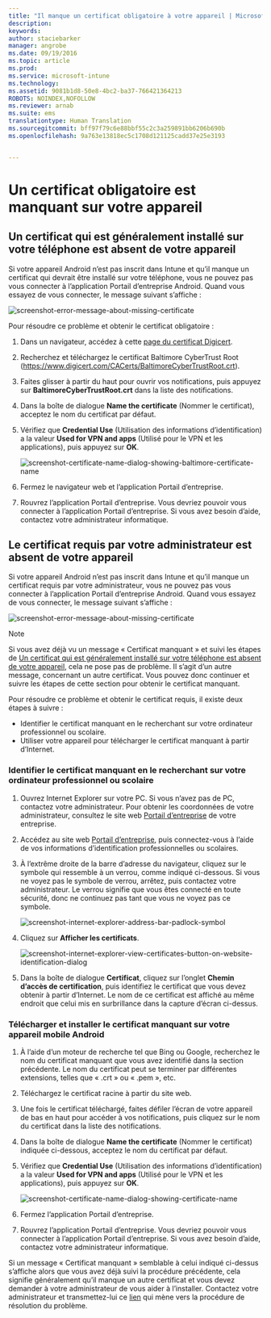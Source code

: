 ```yaml
---
title: "Il manque un certificat obligatoire à votre appareil | Microsoft Intune"
description: 
keywords: 
author: staciebarker
manager: angrobe
ms.date: 09/19/2016
ms.topic: article
ms.prod: 
ms.service: microsoft-intune
ms.technology: 
ms.assetid: 9081b1d8-50e8-4bc2-ba37-766421364213
ROBOTS: NOINDEX,NOFOLLOW
ms.reviewer: arnab
ms.suite: ems
translationtype: Human Translation
ms.sourcegitcommit: bff97f79c6e88bbf55c2c3a259891bb6206b690b
ms.openlocfilehash: 9a763e13818ec5c1708d121125cadd37e25e3193


---
```



# Un certificat obligatoire est manquant sur votre appareil


## Un certificat qui est généralement installé sur votre téléphone est absent de votre appareil
Si votre appareil Android n’est pas inscrit dans Intune et qu’il manque un certificat qui devrait être installé sur votre téléphone, vous ne pouvez pas vous connecter à l’application Portail d’entreprise Android. Quand vous essayez de vous connecter, le message suivant s’affiche :

![screenshot-error-message-about-missing-certificate](./media/andr-cert_install-1-cert_missing.png)

Pour résoudre ce problème et obtenir le certificat obligatoire :

1.  Dans un navigateur, accédez à cette [page du certificat Digicert](https://www.digicert.com/digicert-root-certificates.htm).

2.  Recherchez et téléchargez le certificat Baltimore CyberTrust Root (https://www.digicert.com/CACerts/BaltimoreCyberTrustRoot.crt).

3.  Faites glisser à partir du haut pour ouvrir vos notifications, puis appuyez sur **BaltimoreCyberTrustRoot.crt** dans la liste des notifications.

4.  Dans la boîte de dialogue **Name the certificate** (Nommer le certificat), acceptez le nom du certificat par défaut.

5. Vérifiez que **Credential Use** (Utilisation des informations d’identification) a la valeur **Used for VPN and apps** (Utilisé pour le VPN et les applications), puis appuyez sur **OK**.

    ![screenshot-certificate-name-dialog-showing-baltimore-certificate-name](./media/andr-cert_install-2-add_cert_name.png)

6. Fermez le navigateur web et l’application Portail d’entreprise.

7. Rouvrez l’application Portail d’entreprise. Vous devriez pouvoir vous connecter à l’application Portail d’entreprise. Si vous avez besoin d’aide, contactez votre administrateur informatique.

## Le certificat requis par votre administrateur est absent de votre appareil
Si votre appareil Android n’est pas inscrit dans Intune et qu’il manque un certificat requis par votre administrateur, vous ne pouvez pas vous connecter à l’application Portail d’entreprise Android. Quand vous essayez de vous connecter, le message suivant s’affiche :

![screenshot-error-message-about-missing-certificate](./media/andr-cert_install-1-cert_missing.png)

>[!NOTE]
> Si vous avez déjà vu un message « Certificat manquant » et suivi les étapes de [Un certificat qui est généralement installé sur votre téléphone est absent de votre appareil](#your-device-is-missing-a-certificate-that-usually-comes-installed-on-your-phone), cela ne pose pas de problème. Il s’agit d’un autre message, concernant un autre certificat. Vous pouvez donc continuer et suivre les étapes de cette section pour obtenir le certificat manquant.

Pour résoudre ce problème et obtenir le certificat requis, il existe deux étapes à suivre :

- Identifier le certificat manquant en le recherchant sur votre ordinateur professionnel ou scolaire.
- Utiliser votre appareil pour télécharger le certificat manquant à partir d’Internet.

### Identifier le certificat manquant en le recherchant sur votre ordinateur professionnel ou scolaire

1. Ouvrez Internet Explorer sur votre PC. Si vous n’avez pas de PC, contactez votre administrateur. Pour obtenir les coordonnées de votre administrateur, consultez le site web [Portail d’entreprise](http://portal.manage.microsoft.com) de votre entreprise.

2. Accédez au site web [Portail d’entreprise](http://portal.manage.microsoft.com), puis connectez-vous à l’aide de vos informations d’identification professionnelles ou scolaires.

3. À l’extrême droite de la barre d’adresse du navigateur, cliquez sur le symbole qui ressemble à un verrou, comme indiqué ci-dessous. Si vous ne voyez pas le symbole de verrou, arrêtez, puis contactez votre administrateur. Le verrou signifie que vous êtes connecté en toute sécurité, donc ne continuez pas tant que vous ne voyez pas ce symbole.

    ![screenshot-internet-explorer-address-bar-padlock-symbol](./media/andr-missing-cert-ie-padlock-symbol.png)

4. Cliquez sur **Afficher les certificats**.

    ![screenshot-internet-explorer-view-certificates-button-on-website-identification-dialog](./media/andr-missg-cert-ie-view-cert-button.png)

5. Dans la boîte de dialogue **Certificat**, cliquez sur l’onglet **Chemin d’accès de certification**, puis identifiez le certificat que vous devez obtenir à partir d’Internet. Le nom de ce certificat est affiché au même endroit que celui mis en surbrillance dans la capture d’écran ci-dessus.

### Télécharger et installer le certificat manquant sur votre appareil mobile Android

1. À l’aide d’un moteur de recherche tel que Bing ou Google, recherchez le nom du certificat manquant que vous avez identifié dans la section précédente. Le nom du certificat peut se terminer par différentes extensions, telles que « .crt » ou « .pem », etc.

2. Téléchargez le certificat racine à partir du site web.

3. Une fois le certificat téléchargé, faites défiler l’écran de votre appareil de bas en haut pour accéder à vos notifications, puis cliquez sur le nom du certificat dans la liste des notifications.

4. Dans la boîte de dialogue **Name the certificate** (Nommer le certificat) indiquée ci-dessous, acceptez le nom du certificat par défaut.

5. Vérifiez que **Credential Use** (Utilisation des informations d’identification) a la valeur **Used for VPN and apps** (Utilisé pour le VPN et les applications), puis appuyez sur **OK**.

    ![screenshot-certificate-name-dialog-showing-certificate-name](./media/andr-missing-cert-cert-name.png)

6. Fermez l’application Portail d’entreprise.

7. Rouvrez l’application Portail d’entreprise. Vous devriez pouvoir vous connecter à l’application Portail d’entreprise. Si vous avez besoin d’aide, contactez votre administrateur informatique.

Si un message « Certificat manquant » semblable à celui indiqué ci-dessus s’affiche alors que vous avez déjà suivi la procédure précédente, cela signifie généralement qu’il manque un autre certificat et vous devez demander à votre administrateur de vous aider à l’installer. Contactez votre administrateur et transmettez-lui ce [lien](/intune/troubleshoot/troubleshoot-device-enrollment-in-intune#android-certificate-issues) qui mène vers la procédure de résolution du problème.





<!--HONumber=Sep16_HO3-->


